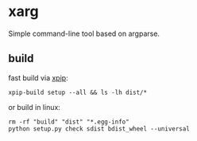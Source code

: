 xarg
====

Simple command-line tool based on argparse.

build
-----

fast build via [xpip](https://github.com/bondbox/xpip-python):

```shell
xpip-build setup --all && ls -lh dist/*
```

or build in linux:

```shell
rm -rf "build" "dist" "*.egg-info"
python setup.py check sdist bdist_wheel --universal
```
